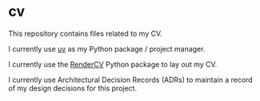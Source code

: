 # cv
This repository contains files related to my CV.

I currently use [uv](https://docs.astral.sh/uv/) as my Python package / project manager.

I currently use the [RenderCV](https://docs.rendercv.com/) Python package to lay out my CV.

I currently use Architectural Decision Records (ADRs) to maintain a record of my design decisions for this project.